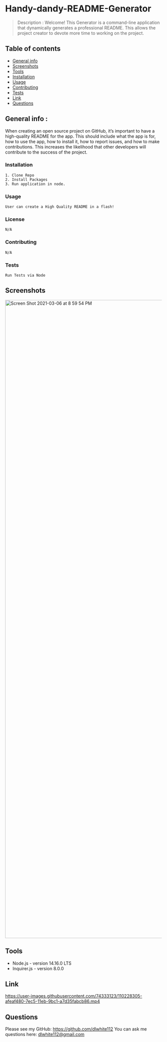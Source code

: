 # Handy-dandy-README-Generator 
  > Description : Welcome! This Generator is a command-line application that dynamically generates a professional README. This allows the project creator to devote more time to working on the project.
  
  ## Table of contents
  * [General info](#general-info)
  * [Screenshots](#screenshots)
  * [Tools](#tools)
  * [Installation](#installation)
  * [Usage](#usage)
  * [Contributing](#contributing)
  * [Tests](#tests)
  * [Link](#link)
  * [Questions](#Questions)
  
  
  ## General info : 
  When creating an open source project on GitHub, it’s important to have a high-quality README for the app. This should include what the app is for, how to use the app, how to install it, how to report issues, and how to make contributions. This increases the likelihood that other developers will contribute to the success of the project. 


  ### Installation 
    1. Clone Repo
    2. Install Packages
    3. Run application in node.

  ### Usage
    User can create a High Quality README in a flash!

  ### License
    N/A

  ### Contributing
    N/A

  ### Tests
    Run Tests via Node
  
  
  ## Screenshots
   <img width="2048" alt="Screen Shot 2021-03-06 at 8 59 54 PM" src="https://user-images.githubusercontent.com/74333123/110228013-423dc900-7ec3-11eb-9ed2-e11c87a13a13.png">
  
  
  ## Tools
  * Node.js - version 14.16.0 LTS
  * Inquirer.js - version 8.0.0

  
  ## Link
  https://user-images.githubusercontent.com/74333123/110228305-afeaf480-7ec5-11eb-9bc1-a7d35fabcb86.mp4
  
  
  ## Questions
  Please see my GitHub: https://github.com/dlwhite112
  You can ask me questions here: dlwhite112@gmail.com

